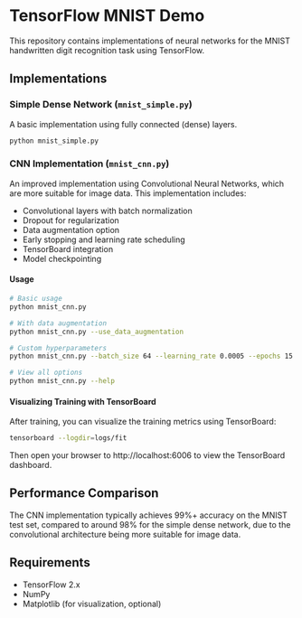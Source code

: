 # TensorFlow MNIST Demo

This repository contains implementations of neural networks for the MNIST handwritten digit recognition task using TensorFlow.

## Implementations

### Simple Dense Network (`mnist_simple.py`)

A basic implementation using fully connected (dense) layers.

```bash
python mnist_simple.py
```

### CNN Implementation (`mnist_cnn.py`)

An improved implementation using Convolutional Neural Networks, which are more suitable for image data. This implementation includes:

- Convolutional layers with batch normalization
- Dropout for regularization
- Data augmentation option
- Early stopping and learning rate scheduling
- TensorBoard integration
- Model checkpointing

#### Usage

```bash
# Basic usage
python mnist_cnn.py

# With data augmentation
python mnist_cnn.py --use_data_augmentation

# Custom hyperparameters
python mnist_cnn.py --batch_size 64 --learning_rate 0.0005 --epochs 15

# View all options
python mnist_cnn.py --help
```

#### Visualizing Training with TensorBoard

After training, you can visualize the training metrics using TensorBoard:

```bash
tensorboard --logdir=logs/fit
```

Then open your browser to http://localhost:6006 to view the TensorBoard dashboard.

## Performance Comparison

The CNN implementation typically achieves 99%+ accuracy on the MNIST test set, compared to around 98% for the simple dense network, due to the convolutional architecture being more suitable for image data.

## Requirements

- TensorFlow 2.x
- NumPy
- Matplotlib (for visualization, optional)
